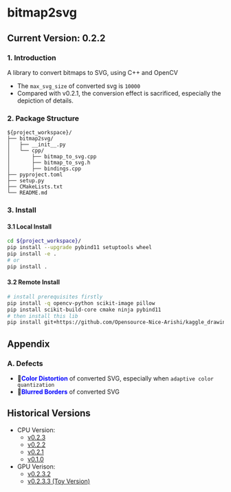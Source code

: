 # bitmap2svg
## Current Version: 0.2.2
### 1. Introduction
A library to convert bitmaps to SVG, using C++ and OpenCV

* The `max_svg_size` of converted svg is `10000`
* Compared with v0.2.1, the conversion effect is sacrificed, especially the depiction of details.

### 2. Package Structure
```
${project_workspace}/
├── bitmap2svg/
│   ├── __init__.py
│   └── cpp/
│       ├── bitmap_to_svg.cpp
│       ├── bitmap_to_svg.h
│       ├── bindings.cpp
├── pyproject.toml
├── setup.py
├── CMakeLists.txt
└── README.md               
```
### 3. Install
#### 3.1 Local Install
```bash
cd ${project_workspace}/
pip install --upgrade pybind11 setuptools wheel
pip install -e .
# or
pip install .
```
#### 3.2 Remote Install
```bash
# install prerequisites firstly
pip install -q opencv-python scikit-image pillow
pip install scikit-build-core cmake ninja pybind11
# then install this lib
pip install git+https://github.com/Opensource-Nice-Arishi/kaggle_drawing_with_LLMs.git@bitmap2svg

```
## Appendix
### A. Defects
* **🔷<span style="color:blue;">Color Distortion</spen>** of converted SVG, especially when `adaptive color quantization`
* **🔷<span style="color:blue;">Blurred Borders</span>** of converted SVG

## Historical Versions
- CPU Version:
    * [v0.2.3](https://github.com/Opensource-Nice-Arishi/kaggle_drawing_with_LLMs/tree/bitmap2svg-v0.2.3)
    * [v0.2.2](https://github.com/Opensource-Nice-Arishi/kaggle_drawing_with_LLMs/tree/v0.2.2-bitmap2svg)
    * [v0.2.1](https://github.com/Opensource-Nice-Arishi/kaggle_drawing_with_LLMs/tree/v0.2.1-bitmap2svg)
    * [v0.1.0](https://github.com/Opensource-Nice-Arishi/kaggle_drawing_with_LLMs/tree/v0.1.0-bitmap2svg)
- GPU Verison:
    * [v0.2.3.2](https://github.com/Opensource-Nice-Arishi/kaggle_drawing_with_LLMs/tree/bitmap2svg-cu-v0.2.3.2)
    * [v0.2.3.3 (Toy Version)](https://github.com/Opensource-Nice-Arishi/kaggle_drawing_with_LLMs/tree/bitmap2svg-cu-v0.2.3.3)